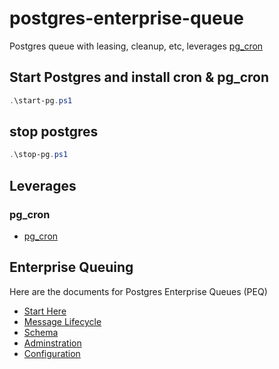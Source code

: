 # postgres-enterprise-queue

Postgres queue with leasing, cleanup, etc, leverages [pg_cron](https://github.com/citusdata/pg_cron)

## Start Postgres and install cron & pg_cron

```powershell
.\start-pg.ps1
```

## stop postgres

```powershell
.\stop-pg.ps1
```

## Leverages

### pg_cron

- [pg_cron](https://github.com/citusdata/pg_cron)

## Enterprise Queuing

Here are the documents for Postgres Enterprise Queues (PEQ)

- [Start Here](./README.md)
- [Message Lifecycle](./src/MESSAGE_LIFECYCLE.md)
- [Schema](./src/SCHEMA.md)
- [Adminstration](./src/PEQ_ADMIN.md)
- [Configuration](./src/CONFIG.md)
